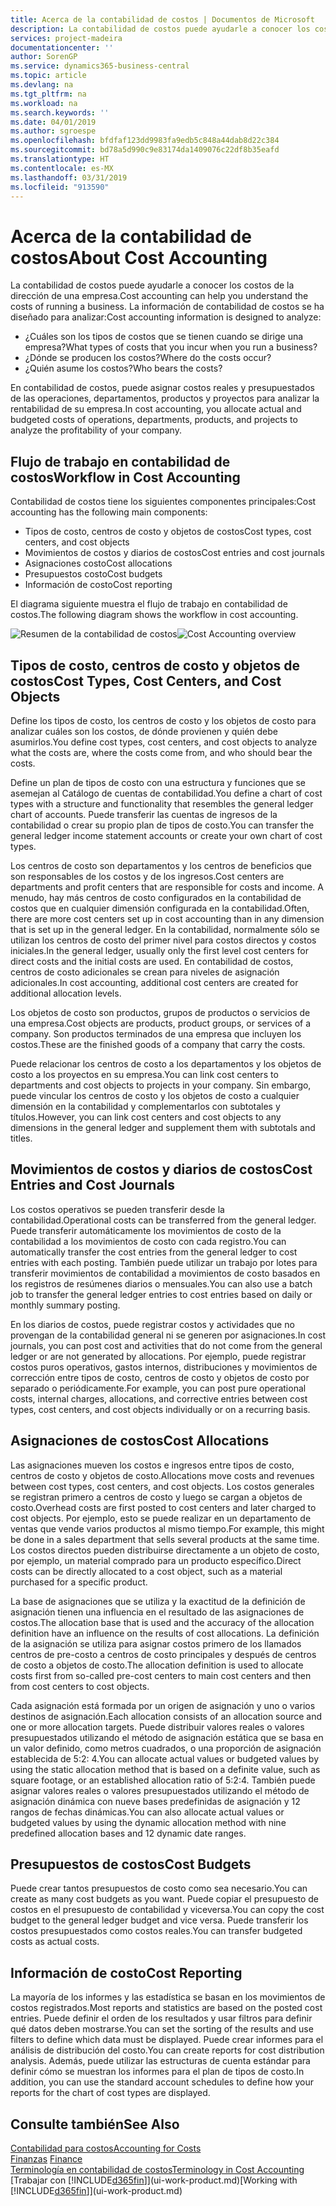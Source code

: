 ```yaml
---
title: Acerca de la contabilidad de costos | Documentos de Microsoft
description: La contabilidad de costos puede ayudarle a conocer los costos de la dirección de una empresa.
services: project-madeira
documentationcenter: ''
author: SorenGP
ms.service: dynamics365-business-central
ms.topic: article
ms.devlang: na
ms.tgt_pltfrm: na
ms.workload: na
ms.search.keywords: ''
ms.date: 04/01/2019
ms.author: sgroespe
ms.openlocfilehash: bfdfaf123dd9983fa9edb5c848a44dab8d22c384
ms.sourcegitcommit: bd78a5d990c9e83174da1409076c22df8b35eafd
ms.translationtype: HT
ms.contentlocale: es-MX
ms.lasthandoff: 03/31/2019
ms.locfileid: "913590"
---
```

# <a name="about-cost-accounting"></a><span data-ttu-id="9184e-103">Acerca de la contabilidad de costos</span><span class="sxs-lookup"><span data-stu-id="9184e-103">About Cost Accounting</span></span>
<span data-ttu-id="9184e-104">La contabilidad de costos puede ayudarle a conocer los costos de la dirección de una empresa.</span><span class="sxs-lookup"><span data-stu-id="9184e-104">Cost accounting can help you understand the costs of running a business.</span></span> <span data-ttu-id="9184e-105">La información de contabilidad de costos se ha diseñado para analizar:</span><span class="sxs-lookup"><span data-stu-id="9184e-105">Cost accounting information is designed to analyze:</span></span>  

-   <span data-ttu-id="9184e-106">¿Cuáles son los tipos de costos que se tienen cuando se dirige una empresa?</span><span class="sxs-lookup"><span data-stu-id="9184e-106">What types of costs that you incur when you run a business?</span></span>  
-   <span data-ttu-id="9184e-107">¿Dónde se producen los costos?</span><span class="sxs-lookup"><span data-stu-id="9184e-107">Where do the costs occur?</span></span>  
-   <span data-ttu-id="9184e-108">¿Quién asume los costos?</span><span class="sxs-lookup"><span data-stu-id="9184e-108">Who bears the costs?</span></span>  

<span data-ttu-id="9184e-109">En contabilidad de costos, puede asignar costos reales y presupuestados de las operaciones, departamentos, productos y proyectos para analizar la rentabilidad de su empresa.</span><span class="sxs-lookup"><span data-stu-id="9184e-109">In cost accounting, you allocate actual and budgeted costs of operations, departments, products, and projects to analyze the profitability of your company.</span></span>  

## <a name="workflow-in-cost-accounting"></a><span data-ttu-id="9184e-110">Flujo de trabajo en contabilidad de costos</span><span class="sxs-lookup"><span data-stu-id="9184e-110">Workflow in Cost Accounting</span></span>  
<span data-ttu-id="9184e-111">Contabilidad de costos tiene los siguientes componentes principales:</span><span class="sxs-lookup"><span data-stu-id="9184e-111">Cost accounting has the following main components:</span></span>  

-   <span data-ttu-id="9184e-112">Tipos de costo, centros de costo y objetos de costos</span><span class="sxs-lookup"><span data-stu-id="9184e-112">Cost types, cost centers, and cost objects</span></span>  
-   <span data-ttu-id="9184e-113">Movimientos de costos y diarios de costos</span><span class="sxs-lookup"><span data-stu-id="9184e-113">Cost entries and cost journals</span></span>  
-   <span data-ttu-id="9184e-114">Asignaciones costo</span><span class="sxs-lookup"><span data-stu-id="9184e-114">Cost allocations</span></span>  
-   <span data-ttu-id="9184e-115">Presupuestos costo</span><span class="sxs-lookup"><span data-stu-id="9184e-115">Cost budgets</span></span>
-   <span data-ttu-id="9184e-116">Información de costo</span><span class="sxs-lookup"><span data-stu-id="9184e-116">Cost reporting</span></span>  

<span data-ttu-id="9184e-117">El diagrama siguiente muestra el flujo de trabajo en contabilidad de costos.</span><span class="sxs-lookup"><span data-stu-id="9184e-117">The following diagram shows the workflow in cost accounting.</span></span>  

<span data-ttu-id="9184e-118">![Resumen de la contabilidad de costos](media/costaccountingoverview.png "ResumenContabilidadCostos")</span><span class="sxs-lookup"><span data-stu-id="9184e-118">![Cost Accounting overview](media/costaccountingoverview.png "CostAccountingOverview")</span></span>  

## <a name="cost-types-cost-centers-and-cost-objects"></a><span data-ttu-id="9184e-119">Tipos de costo, centros de costo y objetos de costos</span><span class="sxs-lookup"><span data-stu-id="9184e-119">Cost Types, Cost Centers, and Cost Objects</span></span>  
<span data-ttu-id="9184e-120">Define los tipos de costo, los centros de costo y los objetos de costo para analizar cuáles son los costos, de dónde provienen y quién debe asumirlos.</span><span class="sxs-lookup"><span data-stu-id="9184e-120">You define cost types, cost centers, and cost objects to analyze what the costs are, where the costs come from, and who should bear the costs.</span></span>  

<span data-ttu-id="9184e-121">Define un plan de tipos de costo con una estructura y funciones que se asemejan al Catálogo de cuentas de contabilidad.</span><span class="sxs-lookup"><span data-stu-id="9184e-121">You define a chart of cost types with a structure and functionality that resembles the general ledger chart of accounts.</span></span> <span data-ttu-id="9184e-122">Puede transferir las cuentas de ingresos de la contabilidad o crear su propio plan de tipos de costo.</span><span class="sxs-lookup"><span data-stu-id="9184e-122">You can transfer the general ledger income statement accounts or create your own chart of cost types.</span></span>  

<span data-ttu-id="9184e-123">Los centros de costo son departamentos y los centros de beneficios que son responsables de los costos y de los ingresos.</span><span class="sxs-lookup"><span data-stu-id="9184e-123">Cost centers are departments and profit centers that are responsible for costs and income.</span></span> <span data-ttu-id="9184e-124">A menudo, hay más centros de costo configurados en la contabilidad de costos que en cualquier dimensión configurada en la contabilidad.</span><span class="sxs-lookup"><span data-stu-id="9184e-124">Often, there are more cost centers set up in cost accounting than in any dimension that is set up in the general ledger.</span></span> <span data-ttu-id="9184e-125">En la contabilidad, normalmente sólo se utilizan los centros de costo del primer nivel para costos directos y costos iniciales.</span><span class="sxs-lookup"><span data-stu-id="9184e-125">In the general ledger, usually only the first level cost centers for direct costs and the initial costs are used.</span></span> <span data-ttu-id="9184e-126">En contabilidad de costos, centros de costo adicionales se crean para niveles de asignación adicionales.</span><span class="sxs-lookup"><span data-stu-id="9184e-126">In cost accounting, additional cost centers are created for additional allocation levels.</span></span>  

<span data-ttu-id="9184e-127">Los objetos de costo son productos, grupos de productos o servicios de una empresa.</span><span class="sxs-lookup"><span data-stu-id="9184e-127">Cost objects are products, product groups, or services of a company.</span></span> <span data-ttu-id="9184e-128">Son productos terminados de una empresa que incluyen los costos.</span><span class="sxs-lookup"><span data-stu-id="9184e-128">These are the finished goods of a company that carry the costs.</span></span>  

<span data-ttu-id="9184e-129">Puede relacionar los centros de costo a los departamentos y los objetos de costo a los proyectos en su empresa.</span><span class="sxs-lookup"><span data-stu-id="9184e-129">You can link cost centers to departments and cost objects to projects in your company.</span></span> <span data-ttu-id="9184e-130">Sin embargo, puede vincular los centros de costo y los objetos de costo a cualquier dimensión en la contabilidad y complementarlos con subtotales y títulos.</span><span class="sxs-lookup"><span data-stu-id="9184e-130">However, you can link cost centers and cost objects to any dimensions in the general ledger and supplement them with subtotals and titles.</span></span>  

## <a name="cost-entries-and-cost-journals"></a><span data-ttu-id="9184e-131">Movimientos de costos y diarios de costos</span><span class="sxs-lookup"><span data-stu-id="9184e-131">Cost Entries and Cost Journals</span></span>  
<span data-ttu-id="9184e-132">Los costos operativos se pueden transferir desde la contabilidad.</span><span class="sxs-lookup"><span data-stu-id="9184e-132">Operational costs can be transferred from the general ledger.</span></span> <span data-ttu-id="9184e-133">Puede transferir automáticamente los movimientos de costo de la contabilidad a los movimientos de costo con cada registro.</span><span class="sxs-lookup"><span data-stu-id="9184e-133">You can automatically transfer the cost entries from the general ledger to cost entries with each posting.</span></span> <span data-ttu-id="9184e-134">También puede utilizar un trabajo por lotes para transferir movimientos de contabilidad a movimientos de costo basados en los registros de resúmenes diarios o mensuales.</span><span class="sxs-lookup"><span data-stu-id="9184e-134">You can also use a batch job to transfer the general ledger entries to cost entries based on daily or monthly summary posting.</span></span>  

<span data-ttu-id="9184e-135">En los diarios de costos, puede registrar costos y actividades que no provengan de la contabilidad general ni se generen por asignaciones.</span><span class="sxs-lookup"><span data-stu-id="9184e-135">In cost journals, you can post cost and activities that do not come from the general ledger or are not generated by allocations.</span></span> <span data-ttu-id="9184e-136">Por ejemplo, puede registrar costos puros operativos, gastos internos, distribuciones y movimientos de corrección entre tipos de costo, centros de costo y objetos de costo por separado o periódicamente.</span><span class="sxs-lookup"><span data-stu-id="9184e-136">For example, you can post pure operational costs, internal charges, allocations, and corrective entries between cost types, cost centers, and cost objects individually or on a recurring basis.</span></span>  

## <a name="cost-allocations"></a><span data-ttu-id="9184e-137">Asignaciones de costos</span><span class="sxs-lookup"><span data-stu-id="9184e-137">Cost Allocations</span></span>  
<span data-ttu-id="9184e-138">Las asignaciones mueven los costos e ingresos entre tipos de costo, centros de costo y objetos de costo.</span><span class="sxs-lookup"><span data-stu-id="9184e-138">Allocations move costs and revenues between cost types, cost centers, and cost objects.</span></span> <span data-ttu-id="9184e-139">Los costos generales se registran primero a centros de costo y luego se cargan a objetos de costo.</span><span class="sxs-lookup"><span data-stu-id="9184e-139">Overhead costs are first posted to cost centers and later charged to cost objects.</span></span> <span data-ttu-id="9184e-140">Por ejemplo, esto se puede realizar en un departamento de ventas que vende varios productos al mismo tiempo.</span><span class="sxs-lookup"><span data-stu-id="9184e-140">For example, this might be done in a sales department that sells several products at the same time.</span></span> <span data-ttu-id="9184e-141">Los costos directos pueden distribuirse directamente a un objeto de costo, por ejemplo, un material comprado para un producto específico.</span><span class="sxs-lookup"><span data-stu-id="9184e-141">Direct costs can be directly allocated to a cost object, such as a material purchased for a specific product.</span></span>  

<span data-ttu-id="9184e-142">La base de asignaciones que se utiliza y la exactitud de la definición de asignación tienen una influencia en el resultado de las asignaciones de costos.</span><span class="sxs-lookup"><span data-stu-id="9184e-142">The allocation base that is used and the accuracy of the allocation definition have an influence on the results of cost allocations.</span></span> <span data-ttu-id="9184e-143">La definición de la asignación se utiliza para asignar costos primero de los llamados centros de pre-costo a centros de costo principales y después de centros de costo a objetos de costo.</span><span class="sxs-lookup"><span data-stu-id="9184e-143">The allocation definition is used to allocate costs first from so-called pre-cost centers to main cost centers and then from cost centers to cost objects.</span></span>  

<span data-ttu-id="9184e-144">Cada asignación está formada por un origen de asignación y uno o varios destinos de asignación.</span><span class="sxs-lookup"><span data-stu-id="9184e-144">Each allocation consists of an allocation source and one or more allocation targets.</span></span> <span data-ttu-id="9184e-145">Puede distribuir valores reales o valores presupuestados utilizando el método de asignación estática que se basa en un valor definido, como metros cuadrados, o una proporción de asignación establecida de 5:2: 4.</span><span class="sxs-lookup"><span data-stu-id="9184e-145">You can allocate actual values or budgeted values by using the static allocation method that is based on a definite value, such as square footage, or an established allocation ratio of 5:2:4.</span></span> <span data-ttu-id="9184e-146">También puede asignar valores reales o valores presupuestados utilizando el método de asignación dinámica con nueve bases predefinidas de asignación y 12 rangos de fechas dinámicas.</span><span class="sxs-lookup"><span data-stu-id="9184e-146">You can also allocate actual values or budgeted values by using the dynamic allocation method with nine predefined allocation bases and 12 dynamic date ranges.</span></span>  

## <a name="cost-budgets"></a><span data-ttu-id="9184e-147">Presupuestos de costos</span><span class="sxs-lookup"><span data-stu-id="9184e-147">Cost Budgets</span></span>  
<span data-ttu-id="9184e-148">Puede crear tantos presupuestos de costo como sea necesario.</span><span class="sxs-lookup"><span data-stu-id="9184e-148">You can create as many cost budgets as you want.</span></span> <span data-ttu-id="9184e-149">Puede copiar el presupuesto de costos en el presupuesto de contabilidad y viceversa.</span><span class="sxs-lookup"><span data-stu-id="9184e-149">You can copy the cost budget to the general ledger budget and vice versa.</span></span> <span data-ttu-id="9184e-150">Puede transferir los costos presupuestados como costos reales.</span><span class="sxs-lookup"><span data-stu-id="9184e-150">You can transfer budgeted costs as actual costs.</span></span>  

## <a name="cost-reporting"></a><span data-ttu-id="9184e-151">Información de costo</span><span class="sxs-lookup"><span data-stu-id="9184e-151">Cost Reporting</span></span>  
<span data-ttu-id="9184e-152">La mayoría de los informes y las estadística se basan en los movimientos de costos registrados.</span><span class="sxs-lookup"><span data-stu-id="9184e-152">Most reports and statistics are based on the posted cost entries.</span></span> <span data-ttu-id="9184e-153">Puede definir el orden de los resultados y usar filtros para definir qué datos deben mostrarse.</span><span class="sxs-lookup"><span data-stu-id="9184e-153">You can set the sorting of the results and use filters to define which data must be displayed.</span></span> <span data-ttu-id="9184e-154">Puede crear informes para el análisis de distribución del costo.</span><span class="sxs-lookup"><span data-stu-id="9184e-154">You can create reports for cost distribution analysis.</span></span> <span data-ttu-id="9184e-155">Además, puede utilizar las estructuras de cuenta estándar para definir cómo se muestran los informes para el plan de tipos de costo.</span><span class="sxs-lookup"><span data-stu-id="9184e-155">In addition, you can use the standard account schedules to define how your reports for the chart of cost types are displayed.</span></span>  

## <a name="see-also"></a><span data-ttu-id="9184e-156">Consulte también</span><span class="sxs-lookup"><span data-stu-id="9184e-156">See Also</span></span>  
 [<span data-ttu-id="9184e-157">Contabilidad para costos</span><span class="sxs-lookup"><span data-stu-id="9184e-157">Accounting for Costs</span></span>](finance-manage-cost-accounting.md)  
 <span data-ttu-id="9184e-158">[Finanzas](finance.md) </span><span class="sxs-lookup"><span data-stu-id="9184e-158">[Finance](finance.md) </span></span>  
 [<span data-ttu-id="9184e-159">Terminología en contabilidad de costos</span><span class="sxs-lookup"><span data-stu-id="9184e-159">Terminology in Cost Accounting</span></span>](finance-terminology-in-cost-accounting.md)  
 <span data-ttu-id="9184e-160">[Trabajar con [!INCLUDE[d365fin](includes/d365fin_md.md)]](ui-work-product.md)</span><span class="sxs-lookup"><span data-stu-id="9184e-160">[Working with [!INCLUDE[d365fin](includes/d365fin_md.md)]](ui-work-product.md)</span></span>
